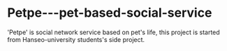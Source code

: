 # Petpe---pet-based-social-service
'Petpe' is social network service based on pet's life, this project is started from Hanseo-university students's side project.
